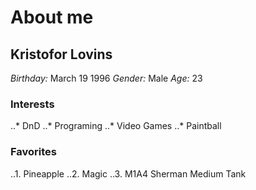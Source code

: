# About me

## **Kristofor Lovins**
*Birthday:* March 19 1996
*Gender:* Male
*Age:* 23

### Interests
..* DnD
..* Programing
..* Video Games
..* Paintball

### Favorites
..1. Pineapple
..2. Magic
..3. M1A4 Sherman Medium Tank

